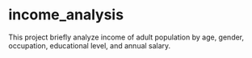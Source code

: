 # income_analysis
 This project briefly analyze income of adult population by age, gender, occupation, educational level, and annual salary.
 
 
